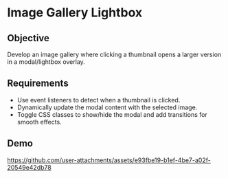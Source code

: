 # Image Gallery Lightbox

## Objective
Develop an image gallery where clicking a thumbnail opens a larger version in a modal/lightbox overlay.
## Requirements
- Use event listeners to detect when a thumbnail is clicked.
- Dynamically update the modal content with the selected image.
- Toggle CSS classes to show/hide the modal and add transitions for smooth effects.

## Demo

https://github.com/user-attachments/assets/e93fbe19-b1ef-4be7-a02f-20549e42db78
